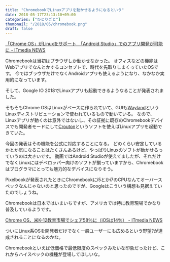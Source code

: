 ```yaml
---
title: "ChromebookでLinuxアプリを動かせるようになるという"
date: 2018-05-17T23:13:10+09:00
categories: ["ひとりごと"]
thumbnail: "/2018/05/chromebook.png"
draft: false
---
```


[「Chrome OS」がLinuxをサポート　「Android Studio」でのアプリ開発が可能に - ITmedia NEWS](http://www.itmedia.co.jp/news/articles/1805/09/news086.html)

Chromebookは当初はブラウザしか動かせなかった。
オフィスなどの機能はWebアプリでなんとかするコンセプトで、時代を先取りしまくっていたOSです。
今ではブラウザだけでなくAndroidアプリも使えるようになり、なかなか実用的になっています。

そして、Google IO 2018でLinuxアプリも起動できるようなることが発表されました。

そもそもChrome OSはLinuxがベースに作られていて、GUIも[Wayland](https://ja.wikipedia.org/wiki/Wayland)というLinuxディストリビューションで使われているもので動いている。
なので、Linuxアプリが動くのは意外ではないし、その証拠に既存のChromebookデバイスでも開発者モードにして[Crouton](https://github.com/dnschneid/crouton)というソフトを使えばLinuxアプリを起動できていた。

今回の発表はその機能を公式に対応することになる。
どのくらい安定しているかとか気になることはたくさんあるけど、やっぱりLinuxのソフトが動かせるっていうのは大きいです。
動画ではAndroid Studioが使えてましたが、それだけでなくLinuxにはデベロッパー向けのソフトが揃っていますから、Chromebookはプログラマにとっても魅力的なデバイスになりそう。

Pixelbookが発表されたときにChromebookにi5とかi7のCPUなんてオーバースペックなんじゃないのと思ったのですが、Googleはこういう構想も見据えていたのでしょうね。

Chromebookは日本ではいまいちですが、アメリカでは特に教育現場でかなり普及しているようです。

[Chrome OS、米K-12教育市場でシェア58％に（iOSは14％） - ITmedia NEWS](http://www.itmedia.co.jp/news/articles/1703/04/news022.html)

ついにLinux系OSを開発者だけでなく一般ユーザーにも広めるという野望?が達成されることになるのかな。

Chromebookといえば低価格で最低限度のスペックみたいな印象だったけど、これからハイスペックの機種が登場してほしいな。